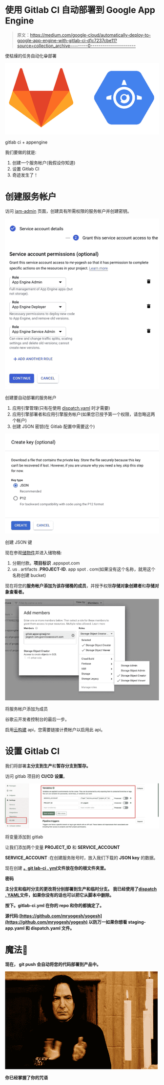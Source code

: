 # 使用 Gitlab CI 自动部署到 Google App Engine

> 原文：<https://medium.com/google-cloud/automatically-deploy-to-google-app-engine-with-gitlab-ci-d1c7237cbe11?source=collection_archive---------0----------------------->

使枯燥的任务自动化😁部署

![](img/52e97d2f5388e53fe6ca95c7c06ff3e2.png)

gitlab ci + appengine

我们要做的就是:

1.  创建一个服务帐户(我假设你知道)
2.  设置 Gitlab CI
3.  奇迹发生了！

# 创建服务帐户

访问 [iam-admin](https://console.cloud.google.com/iam-admin/serviceaccounts/create) 页面，创建具有所需权限的服务帐户并创建密钥。

![](img/14de4e997b7be7b2bc4b938248bf113c.png)

创建要自动部署的服务帐户

1.  应用引擎管理(只有在使用 [dispatch.yaml](https://cloud.google.com/appengine/docs/standard/nodejs/reference/dispatch-yaml) 时才需要)
2.  应用引擎部署者和应用引擎服务帐户(如果您已授予第一个权限，请忽略这两个帐户)
3.  创建 JSON 密钥(在 Gitlab 配置中需要这个)

![](img/c500b1d6cbdec08ba928f8c742c9ad84.png)

创建 JSON 键

现在参观[储物件](https://console.cloud.google.com/storage/browser)并进入储物桶:

1.  分期付款。**项目标识** .appspot.com
2.  us . artifacts .**PROJECT-ID**. app spot . com(如果没有这个名称，就用这个名称创建 bucket)

现在将您的**服务帐户添加为该存储桶的成员**，并授予权限**存储对象创建者**和**存储对象查看者。**

![](img/663af9cc8c199e40e521469cafc86e6b.png)

将服务帐户添加为成员

谷歌云开发者控制台的最后一步。

启用[云构建](https://console.cloud.google.com/cloud-build/builds) api，您需要链接计费帐户以启用此 api。

# 设置 Gitlab CI

我们将部署**主分支到生产**和**暂存分支到暂存。**

访问 gitlab 项目的 **CI/CD 设置**。

![](img/04f42d2f2066763055cf3b2091065b70.png)

将变量添加到 gitlab

让我们添加两个变量 **PROJECT_ID** 和 **SERVICE_ACCOUNT**

**SERVICE_ACCOUNT** :在创建服务账号时，放入我们下载的 **JSON key** 的数据。

现在创建 [**。git lab-ci . yml**](https://docs.gitlab.com/ee/ci/yaml/)**文件放在你的根文件夹里。**

**密码**

**主分支和临时分支的更改将分别部署到生产和临时分支。
我已经使用了[**dispatch . YAML**](https://cloud.google.com/appengine/docs/standard/python/reference/dispatch-yaml)**文件，如果你没有的话也可以把它从脚本中删除。****

****按下。gitlab-ci.yml 在你的 repo 和你的都搞定了。****

****源代码:[https://github.com/mryogesh/yogesh](https://github.com/mryogesh/yogesh)
以防万一如果你想看 **staging-app.yaml** 和 **dispatch.yaml** 文件。****

# ****魔法🎩****

****现在， **git push** 会自动将您的代码部署到产品中。****

****![](img/d61d88cd3a6766101786e0121164c2a7.png)****

****你已经掌握了你的咒语****